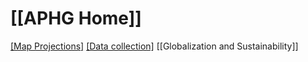 # [[APHG Home]]

 [[Map Projections]](38-39)
 [[Data collection]](29-30)
 [[Globalization and Sustainability]]
